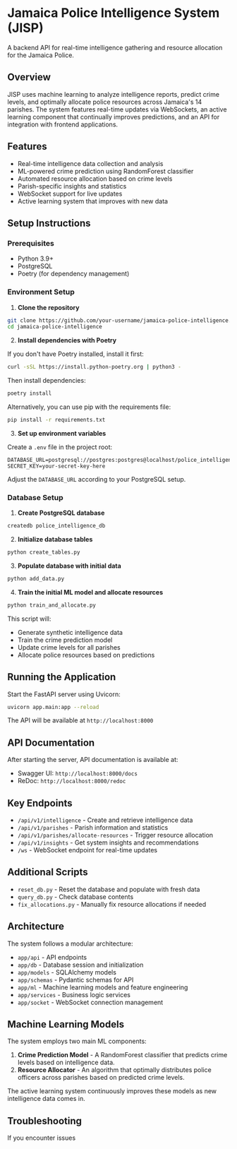 # Jamaica Police Intelligence System (JISP)

A backend API for real-time intelligence gathering and resource allocation for the Jamaica Police.

## Overview

JISP uses machine learning to analyze intelligence reports, predict crime levels, and optimally allocate police resources across Jamaica's 14 parishes. The system features real-time updates via WebSockets, an active learning component that continually improves predictions, and an API for integration with frontend applications.

## Features

- Real-time intelligence data collection and analysis
- ML-powered crime prediction using RandomForest classifier
- Automated resource allocation based on crime levels
- Parish-specific insights and statistics
- WebSocket support for live updates
- Active learning system that improves with new data

## Setup Instructions

### Prerequisites

- Python 3.9+
- PostgreSQL
- Poetry (for dependency management)

### Environment Setup

1. **Clone the repository**

```bash
git clone https://github.com/your-username/jamaica-police-intelligence.git
cd jamaica-police-intelligence
```

2. **Install dependencies with Poetry**

If you don't have Poetry installed, install it first:

```bash
curl -sSL https://install.python-poetry.org | python3 -
```

Then install dependencies:

```bash
poetry install
```

Alternatively, you can use pip with the requirements file:

```bash
pip install -r requirements.txt
```

3. **Set up environment variables**

Create a `.env` file in the project root:

```
DATABASE_URL=postgresql://postgres:postgres@localhost/police_intelligence_db
SECRET_KEY=your-secret-key-here
```

Adjust the `DATABASE_URL` according to your PostgreSQL setup.

### Database Setup

1. **Create PostgreSQL database**

```bash
createdb police_intelligence_db
```

2. **Initialize database tables**

```bash
python create_tables.py
```

3. **Populate database with initial data**

```bash
python add_data.py
```

4. **Train the initial ML model and allocate resources**

```bash
python train_and_allocate.py
```

This script will:
- Generate synthetic intelligence data
- Train the crime prediction model
- Update crime levels for all parishes
- Allocate police resources based on predictions

## Running the Application

Start the FastAPI server using Uvicorn:

```bash
uvicorn app.main:app --reload
```

The API will be available at `http://localhost:8000`

## API Documentation

After starting the server, API documentation is available at:

- Swagger UI: `http://localhost:8000/docs`
- ReDoc: `http://localhost:8000/redoc`

## Key Endpoints

- `/api/v1/intelligence` - Create and retrieve intelligence data
- `/api/v1/parishes` - Parish information and statistics
- `/api/v1/parishes/allocate-resources` - Trigger resource allocation
- `/api/v1/insights` - Get system insights and recommendations
- `/ws` - WebSocket endpoint for real-time updates

## Additional Scripts

- `reset_db.py` - Reset the database and populate with fresh data
- `query_db.py` - Check database contents
- `fix_allocations.py` - Manually fix resource allocations if needed

## Architecture

The system follows a modular architecture:

- `app/api` - API endpoints
- `app/db` - Database session and initialization
- `app/models` - SQLAlchemy models
- `app/schemas` - Pydantic schemas for API
- `app/ml` - Machine learning models and feature engineering
- `app/services` - Business logic services
- `app/socket` - WebSocket connection management

## Machine Learning Models

The system employs two main ML components:

1. **Crime Prediction Model** - A RandomForest classifier that predicts crime levels based on intelligence data.
2. **Resource Allocator** - An algorithm that optimally distributes police officers across parishes based on predicted crime levels.

The active learning system continuously improves these models as new intelligence data comes in.

## Troubleshooting

If you encounter issues